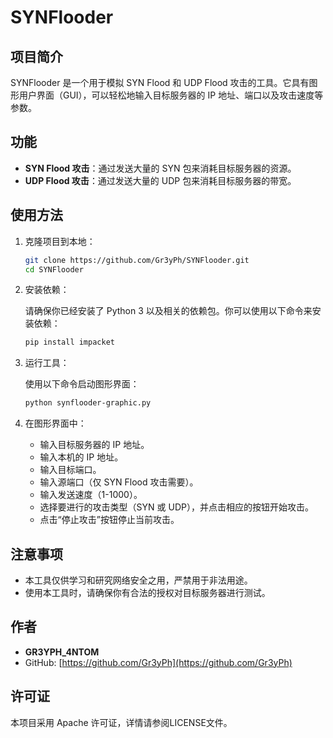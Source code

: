 # SYNFlooder

## 项目简介

SYNFlooder 是一个用于模拟 SYN Flood 和 UDP Flood 攻击的工具。它具有图形用户界面（GUI），可以轻松地输入目标服务器的 IP 地址、端口以及攻击速度等参数。

## 功能

- **SYN Flood 攻击**：通过发送大量的 SYN 包来消耗目标服务器的资源。
- **UDP Flood 攻击**：通过发送大量的 UDP 包来消耗目标服务器的带宽。

## 使用方法

1. 克隆项目到本地：

    ```sh
    git clone https://github.com/Gr3yPh/SYNFlooder.git
    cd SYNFlooder
    ```

2. 安装依赖：

    请确保你已经安装了 Python 3 以及相关的依赖包。你可以使用以下命令来安装依赖：

    ```sh
    pip install impacket
    ```

3. 运行工具：

    使用以下命令启动图形界面：

    ```sh
    python synflooder-graphic.py
    ```

4. 在图形界面中：

    - 输入目标服务器的 IP 地址。
    - 输入本机的 IP 地址。
    - 输入目标端口。
    - 输入源端口（仅 SYN Flood 攻击需要）。
    - 输入发送速度（1-1000）。
    - 选择要进行的攻击类型（SYN 或 UDP），并点击相应的按钮开始攻击。
    - 点击“停止攻击”按钮停止当前攻击。

## 注意事项

- 本工具仅供学习和研究网络安全之用，严禁用于非法用途。
- 使用本工具时，请确保你有合法的授权对目标服务器进行测试。

## 作者

- **GR3YPH_4NTOM**
- GitHub: [https://github.com/Gr3yPh](https://github.com/Gr3yPh)

## 许可证

本项目采用 Apache 许可证，详情请参阅LICENSE文件。

